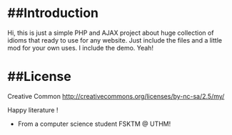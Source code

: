 ##Introduction
=========
Hi, this is just a simple PHP and AJAX project about huge collection of idioms that ready to use for any website.
Just include the files and a little mod for your own uses. I include the demo. Yeah!

##License
=========
Creative Common 
http://creativecommons.org/licenses/by-nc-sa/2.5/my/


Happy literature !

- From a computer science student FSKTM @ UTHM!